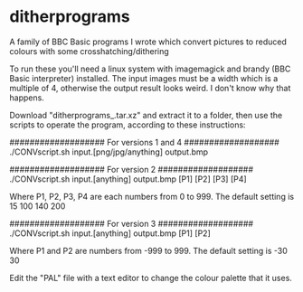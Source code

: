# ditherprograms
A family of BBC Basic programs I wrote which convert pictures to reduced colours with some crosshatching/dithering

To run these you'll need a linux system with imagemagick and brandy (BBC Basic interpreter) installed.
The input images must be a width which is a multiple of 4, otherwise the output result looks weird. I don't know why that happens.

Download "ditherprograms_.tar.xz" and extract it to a folder, then use the scripts to operate the program, according to these instructions:

################### For versions 1 and 4 ###################
./CONVscript.sh input.[png/jpg/anything] output.bmp

################### For version 2 ###################
./CONVscript.sh input.[anything] output.bmp [P1] [P2] [P3] [P4]

Where P1, P2, P3, P4 are each numbers from 0 to 999. The default setting is 15 100 140 200

################### For version 3 ###################
./CONVscript.sh input.[anything] output.bmp [P1] [P2] 

Where P1 and P2 are numbers from -999 to 999. The default setting is -30 30

Edit the "PAL" file with a text editor to change the colour palette that it uses.
